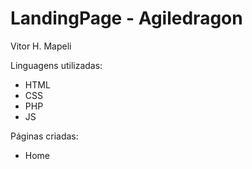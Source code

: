# LandingPage - Agiledragon
Vitor H. Mapeli

Linguagens utilizadas:
- HTML
- CSS
- PHP
- JS

Páginas criadas:
- Home



